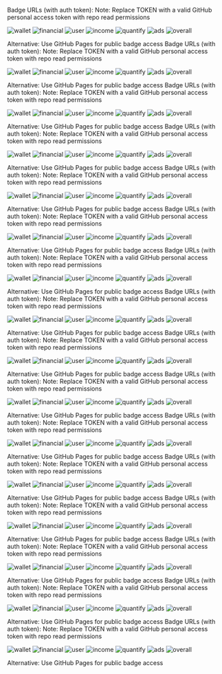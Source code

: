 Badge URLs (with auth token):
Note: Replace TOKEN with a valid GitHub personal access token with repo read permissions

![wallet](https://img.shields.io/endpoint?url=https://raw.githubusercontent.com/krystianslowik/coinplex-sdk/refs/heads/badges/badges/wallet.json?token=TOKEN)
![financial](https://img.shields.io/endpoint?url=https://raw.githubusercontent.com/krystianslowik/coinplex-sdk/refs/heads/badges/badges/financial.json?token=TOKEN)
![user](https://img.shields.io/endpoint?url=https://raw.githubusercontent.com/krystianslowik/coinplex-sdk/refs/heads/badges/badges/user.json?token=TOKEN)
![income](https://img.shields.io/endpoint?url=https://raw.githubusercontent.com/krystianslowik/coinplex-sdk/refs/heads/badges/badges/income.json?token=TOKEN)
![quantify](https://img.shields.io/endpoint?url=https://raw.githubusercontent.com/krystianslowik/coinplex-sdk/refs/heads/badges/badges/quantify.json?token=TOKEN)
![ads](https://img.shields.io/endpoint?url=https://raw.githubusercontent.com/krystianslowik/coinplex-sdk/refs/heads/badges/badges/ads.json?token=TOKEN)
![overall](https://img.shields.io/endpoint?url=https://raw.githubusercontent.com/krystianslowik/coinplex-sdk/refs/heads/badges/badges/overall.json?token=TOKEN)

Alternative: Use GitHub Pages for public badge access
Badge URLs (with auth token):
Note: Replace TOKEN with a valid GitHub personal access token with repo read permissions

![wallet](https://img.shields.io/endpoint?url=https://raw.githubusercontent.com/krystianslowik/coinplex-sdk/refs/heads/badges/badges/wallet.json?token=TOKEN)
![financial](https://img.shields.io/endpoint?url=https://raw.githubusercontent.com/krystianslowik/coinplex-sdk/refs/heads/badges/badges/financial.json?token=TOKEN)
![user](https://img.shields.io/endpoint?url=https://raw.githubusercontent.com/krystianslowik/coinplex-sdk/refs/heads/badges/badges/user.json?token=TOKEN)
![income](https://img.shields.io/endpoint?url=https://raw.githubusercontent.com/krystianslowik/coinplex-sdk/refs/heads/badges/badges/income.json?token=TOKEN)
![quantify](https://img.shields.io/endpoint?url=https://raw.githubusercontent.com/krystianslowik/coinplex-sdk/refs/heads/badges/badges/quantify.json?token=TOKEN)
![ads](https://img.shields.io/endpoint?url=https://raw.githubusercontent.com/krystianslowik/coinplex-sdk/refs/heads/badges/badges/ads.json?token=TOKEN)
![overall](https://img.shields.io/endpoint?url=https://raw.githubusercontent.com/krystianslowik/coinplex-sdk/refs/heads/badges/badges/overall.json?token=TOKEN)

Alternative: Use GitHub Pages for public badge access
Badge URLs (with auth token):
Note: Replace TOKEN with a valid GitHub personal access token with repo read permissions

![wallet](https://img.shields.io/endpoint?url=https://raw.githubusercontent.com/krystianslowik/coinplex-sdk/refs/heads/badges/badges/wallet.json?token=TOKEN)
![financial](https://img.shields.io/endpoint?url=https://raw.githubusercontent.com/krystianslowik/coinplex-sdk/refs/heads/badges/badges/financial.json?token=TOKEN)
![user](https://img.shields.io/endpoint?url=https://raw.githubusercontent.com/krystianslowik/coinplex-sdk/refs/heads/badges/badges/user.json?token=TOKEN)
![income](https://img.shields.io/endpoint?url=https://raw.githubusercontent.com/krystianslowik/coinplex-sdk/refs/heads/badges/badges/income.json?token=TOKEN)
![quantify](https://img.shields.io/endpoint?url=https://raw.githubusercontent.com/krystianslowik/coinplex-sdk/refs/heads/badges/badges/quantify.json?token=TOKEN)
![ads](https://img.shields.io/endpoint?url=https://raw.githubusercontent.com/krystianslowik/coinplex-sdk/refs/heads/badges/badges/ads.json?token=TOKEN)
![overall](https://img.shields.io/endpoint?url=https://raw.githubusercontent.com/krystianslowik/coinplex-sdk/refs/heads/badges/badges/overall.json?token=TOKEN)

Alternative: Use GitHub Pages for public badge access
Badge URLs (with auth token):
Note: Replace TOKEN with a valid GitHub personal access token with repo read permissions

![wallet](https://img.shields.io/endpoint?url=https://raw.githubusercontent.com/krystianslowik/coinplex-sdk/refs/heads/badges/badges/wallet.json?token=TOKEN)
![financial](https://img.shields.io/endpoint?url=https://raw.githubusercontent.com/krystianslowik/coinplex-sdk/refs/heads/badges/badges/financial.json?token=TOKEN)
![user](https://img.shields.io/endpoint?url=https://raw.githubusercontent.com/krystianslowik/coinplex-sdk/refs/heads/badges/badges/user.json?token=TOKEN)
![income](https://img.shields.io/endpoint?url=https://raw.githubusercontent.com/krystianslowik/coinplex-sdk/refs/heads/badges/badges/income.json?token=TOKEN)
![quantify](https://img.shields.io/endpoint?url=https://raw.githubusercontent.com/krystianslowik/coinplex-sdk/refs/heads/badges/badges/quantify.json?token=TOKEN)
![ads](https://img.shields.io/endpoint?url=https://raw.githubusercontent.com/krystianslowik/coinplex-sdk/refs/heads/badges/badges/ads.json?token=TOKEN)
![overall](https://img.shields.io/endpoint?url=https://raw.githubusercontent.com/krystianslowik/coinplex-sdk/refs/heads/badges/badges/overall.json?token=TOKEN)

Alternative: Use GitHub Pages for public badge access
Badge URLs (with auth token):
Note: Replace TOKEN with a valid GitHub personal access token with repo read permissions

![wallet](https://img.shields.io/endpoint?url=https://raw.githubusercontent.com/krystianslowik/coinplex-sdk/refs/heads/badges/badges/wallet.json?token=TOKEN)
![financial](https://img.shields.io/endpoint?url=https://raw.githubusercontent.com/krystianslowik/coinplex-sdk/refs/heads/badges/badges/financial.json?token=TOKEN)
![user](https://img.shields.io/endpoint?url=https://raw.githubusercontent.com/krystianslowik/coinplex-sdk/refs/heads/badges/badges/user.json?token=TOKEN)
![income](https://img.shields.io/endpoint?url=https://raw.githubusercontent.com/krystianslowik/coinplex-sdk/refs/heads/badges/badges/income.json?token=TOKEN)
![quantify](https://img.shields.io/endpoint?url=https://raw.githubusercontent.com/krystianslowik/coinplex-sdk/refs/heads/badges/badges/quantify.json?token=TOKEN)
![ads](https://img.shields.io/endpoint?url=https://raw.githubusercontent.com/krystianslowik/coinplex-sdk/refs/heads/badges/badges/ads.json?token=TOKEN)
![overall](https://img.shields.io/endpoint?url=https://raw.githubusercontent.com/krystianslowik/coinplex-sdk/refs/heads/badges/badges/overall.json?token=TOKEN)

Alternative: Use GitHub Pages for public badge access
Badge URLs (with auth token):
Note: Replace TOKEN with a valid GitHub personal access token with repo read permissions

![wallet](https://img.shields.io/endpoint?url=https://raw.githubusercontent.com/krystianslowik/coinplex-sdk/refs/heads/badges/badges/wallet.json?token=TOKEN)
![financial](https://img.shields.io/endpoint?url=https://raw.githubusercontent.com/krystianslowik/coinplex-sdk/refs/heads/badges/badges/financial.json?token=TOKEN)
![user](https://img.shields.io/endpoint?url=https://raw.githubusercontent.com/krystianslowik/coinplex-sdk/refs/heads/badges/badges/user.json?token=TOKEN)
![income](https://img.shields.io/endpoint?url=https://raw.githubusercontent.com/krystianslowik/coinplex-sdk/refs/heads/badges/badges/income.json?token=TOKEN)
![quantify](https://img.shields.io/endpoint?url=https://raw.githubusercontent.com/krystianslowik/coinplex-sdk/refs/heads/badges/badges/quantify.json?token=TOKEN)
![ads](https://img.shields.io/endpoint?url=https://raw.githubusercontent.com/krystianslowik/coinplex-sdk/refs/heads/badges/badges/ads.json?token=TOKEN)
![overall](https://img.shields.io/endpoint?url=https://raw.githubusercontent.com/krystianslowik/coinplex-sdk/refs/heads/badges/badges/overall.json?token=TOKEN)

Alternative: Use GitHub Pages for public badge access
Badge URLs (with auth token):
Note: Replace TOKEN with a valid GitHub personal access token with repo read permissions

![wallet](https://img.shields.io/endpoint?url=https://raw.githubusercontent.com/krystianslowik/coinplex-sdk/refs/heads/badges/badges/wallet.json?token=TOKEN)
![financial](https://img.shields.io/endpoint?url=https://raw.githubusercontent.com/krystianslowik/coinplex-sdk/refs/heads/badges/badges/financial.json?token=TOKEN)
![user](https://img.shields.io/endpoint?url=https://raw.githubusercontent.com/krystianslowik/coinplex-sdk/refs/heads/badges/badges/user.json?token=TOKEN)
![income](https://img.shields.io/endpoint?url=https://raw.githubusercontent.com/krystianslowik/coinplex-sdk/refs/heads/badges/badges/income.json?token=TOKEN)
![quantify](https://img.shields.io/endpoint?url=https://raw.githubusercontent.com/krystianslowik/coinplex-sdk/refs/heads/badges/badges/quantify.json?token=TOKEN)
![ads](https://img.shields.io/endpoint?url=https://raw.githubusercontent.com/krystianslowik/coinplex-sdk/refs/heads/badges/badges/ads.json?token=TOKEN)
![overall](https://img.shields.io/endpoint?url=https://raw.githubusercontent.com/krystianslowik/coinplex-sdk/refs/heads/badges/badges/overall.json?token=TOKEN)

Alternative: Use GitHub Pages for public badge access
Badge URLs (with auth token):
Note: Replace TOKEN with a valid GitHub personal access token with repo read permissions

![wallet](https://img.shields.io/endpoint?url=https://raw.githubusercontent.com/krystianslowik/coinplex-sdk/refs/heads/badges/badges/wallet.json?token=TOKEN)
![financial](https://img.shields.io/endpoint?url=https://raw.githubusercontent.com/krystianslowik/coinplex-sdk/refs/heads/badges/badges/financial.json?token=TOKEN)
![user](https://img.shields.io/endpoint?url=https://raw.githubusercontent.com/krystianslowik/coinplex-sdk/refs/heads/badges/badges/user.json?token=TOKEN)
![income](https://img.shields.io/endpoint?url=https://raw.githubusercontent.com/krystianslowik/coinplex-sdk/refs/heads/badges/badges/income.json?token=TOKEN)
![quantify](https://img.shields.io/endpoint?url=https://raw.githubusercontent.com/krystianslowik/coinplex-sdk/refs/heads/badges/badges/quantify.json?token=TOKEN)
![ads](https://img.shields.io/endpoint?url=https://raw.githubusercontent.com/krystianslowik/coinplex-sdk/refs/heads/badges/badges/ads.json?token=TOKEN)
![overall](https://img.shields.io/endpoint?url=https://raw.githubusercontent.com/krystianslowik/coinplex-sdk/refs/heads/badges/badges/overall.json?token=TOKEN)

Alternative: Use GitHub Pages for public badge access
Badge URLs (with auth token):
Note: Replace TOKEN with a valid GitHub personal access token with repo read permissions

![wallet](https://img.shields.io/endpoint?url=https://raw.githubusercontent.com/krystianslowik/coinplex-sdk/refs/heads/badges/badges/wallet.json?token=TOKEN)
![financial](https://img.shields.io/endpoint?url=https://raw.githubusercontent.com/krystianslowik/coinplex-sdk/refs/heads/badges/badges/financial.json?token=TOKEN)
![user](https://img.shields.io/endpoint?url=https://raw.githubusercontent.com/krystianslowik/coinplex-sdk/refs/heads/badges/badges/user.json?token=TOKEN)
![income](https://img.shields.io/endpoint?url=https://raw.githubusercontent.com/krystianslowik/coinplex-sdk/refs/heads/badges/badges/income.json?token=TOKEN)
![quantify](https://img.shields.io/endpoint?url=https://raw.githubusercontent.com/krystianslowik/coinplex-sdk/refs/heads/badges/badges/quantify.json?token=TOKEN)
![ads](https://img.shields.io/endpoint?url=https://raw.githubusercontent.com/krystianslowik/coinplex-sdk/refs/heads/badges/badges/ads.json?token=TOKEN)
![overall](https://img.shields.io/endpoint?url=https://raw.githubusercontent.com/krystianslowik/coinplex-sdk/refs/heads/badges/badges/overall.json?token=TOKEN)

Alternative: Use GitHub Pages for public badge access
Badge URLs (with auth token):
Note: Replace TOKEN with a valid GitHub personal access token with repo read permissions

![wallet](https://img.shields.io/endpoint?url=https://raw.githubusercontent.com/krystianslowik/coinplex-sdk/refs/heads/badges/badges/wallet.json?token=TOKEN)
![financial](https://img.shields.io/endpoint?url=https://raw.githubusercontent.com/krystianslowik/coinplex-sdk/refs/heads/badges/badges/financial.json?token=TOKEN)
![user](https://img.shields.io/endpoint?url=https://raw.githubusercontent.com/krystianslowik/coinplex-sdk/refs/heads/badges/badges/user.json?token=TOKEN)
![income](https://img.shields.io/endpoint?url=https://raw.githubusercontent.com/krystianslowik/coinplex-sdk/refs/heads/badges/badges/income.json?token=TOKEN)
![quantify](https://img.shields.io/endpoint?url=https://raw.githubusercontent.com/krystianslowik/coinplex-sdk/refs/heads/badges/badges/quantify.json?token=TOKEN)
![ads](https://img.shields.io/endpoint?url=https://raw.githubusercontent.com/krystianslowik/coinplex-sdk/refs/heads/badges/badges/ads.json?token=TOKEN)
![overall](https://img.shields.io/endpoint?url=https://raw.githubusercontent.com/krystianslowik/coinplex-sdk/refs/heads/badges/badges/overall.json?token=TOKEN)

Alternative: Use GitHub Pages for public badge access
Badge URLs (with auth token):
Note: Replace TOKEN with a valid GitHub personal access token with repo read permissions

![wallet](https://img.shields.io/endpoint?url=https://raw.githubusercontent.com/krystianslowik/coinplex-sdk/refs/heads/badges/badges/wallet.json?token=TOKEN)
![financial](https://img.shields.io/endpoint?url=https://raw.githubusercontent.com/krystianslowik/coinplex-sdk/refs/heads/badges/badges/financial.json?token=TOKEN)
![user](https://img.shields.io/endpoint?url=https://raw.githubusercontent.com/krystianslowik/coinplex-sdk/refs/heads/badges/badges/user.json?token=TOKEN)
![income](https://img.shields.io/endpoint?url=https://raw.githubusercontent.com/krystianslowik/coinplex-sdk/refs/heads/badges/badges/income.json?token=TOKEN)
![quantify](https://img.shields.io/endpoint?url=https://raw.githubusercontent.com/krystianslowik/coinplex-sdk/refs/heads/badges/badges/quantify.json?token=TOKEN)
![ads](https://img.shields.io/endpoint?url=https://raw.githubusercontent.com/krystianslowik/coinplex-sdk/refs/heads/badges/badges/ads.json?token=TOKEN)
![overall](https://img.shields.io/endpoint?url=https://raw.githubusercontent.com/krystianslowik/coinplex-sdk/refs/heads/badges/badges/overall.json?token=TOKEN)

Alternative: Use GitHub Pages for public badge access
Badge URLs (with auth token):
Note: Replace TOKEN with a valid GitHub personal access token with repo read permissions

![wallet](https://img.shields.io/endpoint?url=https://raw.githubusercontent.com/krystianslowik/coinplex-sdk/refs/heads/badges/badges/wallet.json?token=TOKEN)
![financial](https://img.shields.io/endpoint?url=https://raw.githubusercontent.com/krystianslowik/coinplex-sdk/refs/heads/badges/badges/financial.json?token=TOKEN)
![user](https://img.shields.io/endpoint?url=https://raw.githubusercontent.com/krystianslowik/coinplex-sdk/refs/heads/badges/badges/user.json?token=TOKEN)
![income](https://img.shields.io/endpoint?url=https://raw.githubusercontent.com/krystianslowik/coinplex-sdk/refs/heads/badges/badges/income.json?token=TOKEN)
![quantify](https://img.shields.io/endpoint?url=https://raw.githubusercontent.com/krystianslowik/coinplex-sdk/refs/heads/badges/badges/quantify.json?token=TOKEN)
![ads](https://img.shields.io/endpoint?url=https://raw.githubusercontent.com/krystianslowik/coinplex-sdk/refs/heads/badges/badges/ads.json?token=TOKEN)
![overall](https://img.shields.io/endpoint?url=https://raw.githubusercontent.com/krystianslowik/coinplex-sdk/refs/heads/badges/badges/overall.json?token=TOKEN)

Alternative: Use GitHub Pages for public badge access
Badge URLs (with auth token):
Note: Replace TOKEN with a valid GitHub personal access token with repo read permissions

![wallet](https://img.shields.io/endpoint?url=https://raw.githubusercontent.com/krystianslowik/coinplex-sdk/refs/heads/badges/badges/wallet.json?token=TOKEN)
![financial](https://img.shields.io/endpoint?url=https://raw.githubusercontent.com/krystianslowik/coinplex-sdk/refs/heads/badges/badges/financial.json?token=TOKEN)
![user](https://img.shields.io/endpoint?url=https://raw.githubusercontent.com/krystianslowik/coinplex-sdk/refs/heads/badges/badges/user.json?token=TOKEN)
![income](https://img.shields.io/endpoint?url=https://raw.githubusercontent.com/krystianslowik/coinplex-sdk/refs/heads/badges/badges/income.json?token=TOKEN)
![quantify](https://img.shields.io/endpoint?url=https://raw.githubusercontent.com/krystianslowik/coinplex-sdk/refs/heads/badges/badges/quantify.json?token=TOKEN)
![ads](https://img.shields.io/endpoint?url=https://raw.githubusercontent.com/krystianslowik/coinplex-sdk/refs/heads/badges/badges/ads.json?token=TOKEN)
![overall](https://img.shields.io/endpoint?url=https://raw.githubusercontent.com/krystianslowik/coinplex-sdk/refs/heads/badges/badges/overall.json?token=TOKEN)

Alternative: Use GitHub Pages for public badge access
Badge URLs (with auth token):
Note: Replace TOKEN with a valid GitHub personal access token with repo read permissions

![wallet](https://img.shields.io/endpoint?url=https://raw.githubusercontent.com/krystianslowik/coinplex-sdk/refs/heads/badges/badges/wallet.json?token=TOKEN)
![financial](https://img.shields.io/endpoint?url=https://raw.githubusercontent.com/krystianslowik/coinplex-sdk/refs/heads/badges/badges/financial.json?token=TOKEN)
![user](https://img.shields.io/endpoint?url=https://raw.githubusercontent.com/krystianslowik/coinplex-sdk/refs/heads/badges/badges/user.json?token=TOKEN)
![income](https://img.shields.io/endpoint?url=https://raw.githubusercontent.com/krystianslowik/coinplex-sdk/refs/heads/badges/badges/income.json?token=TOKEN)
![quantify](https://img.shields.io/endpoint?url=https://raw.githubusercontent.com/krystianslowik/coinplex-sdk/refs/heads/badges/badges/quantify.json?token=TOKEN)
![ads](https://img.shields.io/endpoint?url=https://raw.githubusercontent.com/krystianslowik/coinplex-sdk/refs/heads/badges/badges/ads.json?token=TOKEN)
![overall](https://img.shields.io/endpoint?url=https://raw.githubusercontent.com/krystianslowik/coinplex-sdk/refs/heads/badges/badges/overall.json?token=TOKEN)

Alternative: Use GitHub Pages for public badge access
Badge URLs (with auth token):
Note: Replace TOKEN with a valid GitHub personal access token with repo read permissions

![wallet](https://img.shields.io/endpoint?url=https://raw.githubusercontent.com/krystianslowik/coinplex-sdk/refs/heads/badges/badges/wallet.json?token=TOKEN)
![financial](https://img.shields.io/endpoint?url=https://raw.githubusercontent.com/krystianslowik/coinplex-sdk/refs/heads/badges/badges/financial.json?token=TOKEN)
![user](https://img.shields.io/endpoint?url=https://raw.githubusercontent.com/krystianslowik/coinplex-sdk/refs/heads/badges/badges/user.json?token=TOKEN)
![income](https://img.shields.io/endpoint?url=https://raw.githubusercontent.com/krystianslowik/coinplex-sdk/refs/heads/badges/badges/income.json?token=TOKEN)
![quantify](https://img.shields.io/endpoint?url=https://raw.githubusercontent.com/krystianslowik/coinplex-sdk/refs/heads/badges/badges/quantify.json?token=TOKEN)
![ads](https://img.shields.io/endpoint?url=https://raw.githubusercontent.com/krystianslowik/coinplex-sdk/refs/heads/badges/badges/ads.json?token=TOKEN)
![overall](https://img.shields.io/endpoint?url=https://raw.githubusercontent.com/krystianslowik/coinplex-sdk/refs/heads/badges/badges/overall.json?token=TOKEN)

Alternative: Use GitHub Pages for public badge access
Badge URLs (with auth token):
Note: Replace TOKEN with a valid GitHub personal access token with repo read permissions

![wallet](https://img.shields.io/endpoint?url=https://raw.githubusercontent.com/krystianslowik/coinplex-sdk/refs/heads/badges/badges/wallet.json?token=TOKEN)
![financial](https://img.shields.io/endpoint?url=https://raw.githubusercontent.com/krystianslowik/coinplex-sdk/refs/heads/badges/badges/financial.json?token=TOKEN)
![user](https://img.shields.io/endpoint?url=https://raw.githubusercontent.com/krystianslowik/coinplex-sdk/refs/heads/badges/badges/user.json?token=TOKEN)
![income](https://img.shields.io/endpoint?url=https://raw.githubusercontent.com/krystianslowik/coinplex-sdk/refs/heads/badges/badges/income.json?token=TOKEN)
![quantify](https://img.shields.io/endpoint?url=https://raw.githubusercontent.com/krystianslowik/coinplex-sdk/refs/heads/badges/badges/quantify.json?token=TOKEN)
![ads](https://img.shields.io/endpoint?url=https://raw.githubusercontent.com/krystianslowik/coinplex-sdk/refs/heads/badges/badges/ads.json?token=TOKEN)
![overall](https://img.shields.io/endpoint?url=https://raw.githubusercontent.com/krystianslowik/coinplex-sdk/refs/heads/badges/badges/overall.json?token=TOKEN)

Alternative: Use GitHub Pages for public badge access
